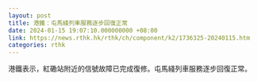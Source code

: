 ```yaml
---
layout: post
title: 港鐵：屯馬綫列車服務逐步回復正常
date: 2024-01-15 19:07:10.000000000 +08:00
link: https://news.rthk.hk/rthk/ch/component/k2/1736325-20240115.htm
categories: rthk
---
```


港鐵表示，紅磡站附近的信號故障已完成復修。屯馬綫列車服務逐步回復正常。
